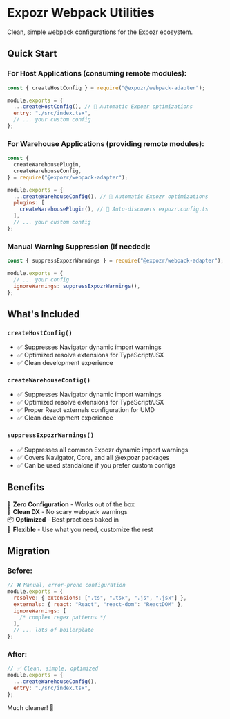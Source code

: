 # Expozr Webpack Utilities

Clean, simple webpack configurations for the Expozr ecosystem.

## Quick Start

### For Host Applications (consuming remote modules):

```javascript
const { createHostConfig } = require("@expozr/webpack-adapter");

module.exports = {
  ...createHostConfig(), // 🎯 Automatic Expozr optimizations
  entry: "./src/index.tsx",
  // ... your custom config
};
```

### For Warehouse Applications (providing remote modules):

```javascript
const {
  createWarehousePlugin,
  createWarehouseConfig,
} = require("@expozr/webpack-adapter");

module.exports = {
  ...createWarehouseConfig(), // 🎯 Automatic Expozr optimizations
  plugins: [
    createWarehousePlugin(), // 🚀 Auto-discovers expozr.config.ts
  ],
  // ... your custom config
};
```

### Manual Warning Suppression (if needed):

```javascript
const { suppressExpozrWarnings } = require("@expozr/webpack-adapter");

module.exports = {
  // ... your config
  ignoreWarnings: suppressExpozrWarnings(),
};
```

## What's Included

### `createHostConfig()`

- ✅ Suppresses Navigator dynamic import warnings
- ✅ Optimized resolve extensions for TypeScript/JSX
- ✅ Clean development experience

### `createWarehouseConfig()`

- ✅ Suppresses Navigator dynamic import warnings
- ✅ Optimized resolve extensions for TypeScript/JSX
- ✅ Proper React externals configuration for UMD
- ✅ Clean development experience

### `suppressExpozrWarnings()`

- ✅ Suppresses all common Expozr dynamic import warnings
- ✅ Covers Navigator, Core, and all @expozr packages
- ✅ Can be used standalone if you prefer custom configs

## Benefits

🎯 **Zero Configuration** - Works out of the box  
🚀 **Clean DX** - No scary webpack warnings  
📦 **Optimized** - Best practices baked in  
🔧 **Flexible** - Use what you need, customize the rest

## Migration

### Before:

```javascript
// ❌ Manual, error-prone configuration
module.exports = {
  resolve: { extensions: [".ts", ".tsx", ".js", ".jsx"] },
  externals: { react: "React", "react-dom": "ReactDOM" },
  ignoreWarnings: [
    /* complex regex patterns */
  ],
  // ... lots of boilerplate
};
```

### After:

```javascript
// ✅ Clean, simple, optimized
module.exports = {
  ...createWarehouseConfig(),
  entry: "./src/index.tsx",
};
```

Much cleaner! 🎉
